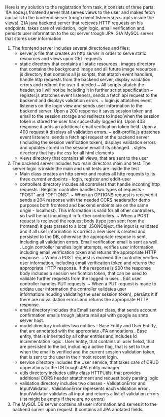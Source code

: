 Here is my solution to the registration form task, it consists of three parts:
1)A node.js frontend server that serves views to the user and makes fetch api calls to the backend server trough event listeners(js scripts inside the views).
2)A java backend server that recieves HTTP requests on his endpoints, takes care of validation, login logic, email verification and persists user information to the sql server trough JPA.
3)A MySQL server that stores user information

1) The frontend server includes several directories and files:
   - server.js file that creates an http server in order to serve static resources and views upon GET requests
   - static directory that contains all static resources
     . images directory that contains the background image and all future image resources
     . js directory that contains all js scripts, that attatch event handlers, handle http requests from the backend server, display validation errors and redirext the user if needed
        ~ All scripts attatch the header, so I will not be including it in further script specification
        ~ register.js attatches event listeners, sends a fetch api request to the backend and displays validation errors.
        ~ login.js attatches event listeners on the login view and sends user information to the backend server. Upon a 200 response it saves session token and email to the session storage and redirects to index(when the session token is stored the user has succesfully logged in). Upon 403 response it adds an additional email verification token field. Upon a 400 request it displays all validation errors.
        ~ edit-profile.js attatches event listeners, sends a fetch api request ot the backend server (including the session verification token), displays validation errors and updates stored in the session email if its changed.
     . styles directory that has the css for all html elements
   - views directory that contains all views, that are sent to the user
2) The backend server includes two main directoris main and test. The server logic is inside the main and unit tests are inside the test
   - Main class creates an http server and routes all http requests to its three current endpoints - login, register and eddit-user
   - controllers directory incudes all controllers that handle incoming http requests
     . Register controller handles two types of requests - "POST" and "OPTIONS".
       ~ When an OPTIONS request is recieved it sends a 204 response with the needed CORS headers(for demo purposes both frontend and backend endoints are on the same origin - localhost). This information is valid for all other controllers, so I will be not incuding it in further controllers.
       ~ When a POST request is recieved the request body (type json sent from the frontend) it gets parsed to a local JSONObject, the input is validated and if all user information is correct a new user is created and persisted to the DB, otherwise the appropriate respose is sent, including all validation errors. Email verification email is sent as well.
     . Login controller handles login attempts, verifies user information, including email verification token and returns the appropriate HTTP response.
       ~ When a POST request is recieved the controller verifies user information, including email verification token and returns the appropriate HTTP response. If the response is 200 the response body includes a session verification token, that can be used to validate further requests from the logged in user.
     . Edit user controller handles PUT requests.
       ~ When a PUT request is made to update user information the controller validates user information(incuding validating the user session token), persists it if there are no validation errors and returns the appropriate HTTP response.
   - email directory includes the Email sender class, that sends account confirmation emails trough jakarta mail api with google as smtp server host.
   - model directory includes two entities - Base Entity and User Entitty, that are annotated with the appropriate JPA annotations
     . Base entity, that is inherited by all other entities and includes Id incrementation  logic
     . User entity, that contains all user fielsd, that are persisted to the bd, including a active flag, that is set to true when the email is verified and the current session validation token, that is sent to the user in their most recent login.
   - service directory includes the User service, that takes care of CRUD opperations to the DB trough JPA entity manager
   - utils directory includes utility class HTTPUtils, that provides additional CORS header attatchment and request body parsing logic
   - validation directory includes two classes - ValidationError and InputValidator
     . ValidationError represents each validation error
     . InputValidator validates all input and returns a list of validation errors (list might be empty if there are no errors)
3) The MySQL DB server contains all user information and serves it to the backend surver upon request. It contains all JPA anotated fields.
      

